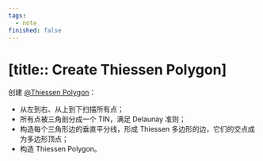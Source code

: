 ```yaml
---
tags:
  - note
finished: false
---
```


# [title:: Create Thiessen Polygon]

创建 [@Thiessen Polygon](@thiessenpolygon.md)：
- 从左到右、从上到下扫描所有点；
- 所有点被三角剖分成一个 TIN，满足 Delaunay 准则；
- 构造每个三角形边的垂直平分线，形成 Thiessen 多边形的边，它们的交点成为多边形顶点；
- 构造 Thiessen Polygon。
